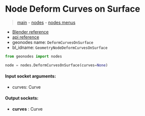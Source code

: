 # Node Deform Curves on Surface

> [main](../structure.md) - [nodes](nodes.md) - [nodes menus](nodes_menus.md)

- [Blender reference](https://docs.blender.org/manual/en/latest/modeling/geometry_nodes/curve/deform_curves_on_surface.html)
- [api reference](https://docs.blender.org/api/current/bpy.types.GeometryNodeDeformCurvesOnSurface.html)
- geonodes name: `DeformCurvesOnSurface`
- bl_idname: `GeometryNodeDeformCurvesOnSurface`

```python
from geonodes import nodes

node = nodes.DeformCurvesOnSurface(curves=None)
```

#### Input socket arguments:

- curves: Curve

#### Output sockets:

- **curves** : Curve

